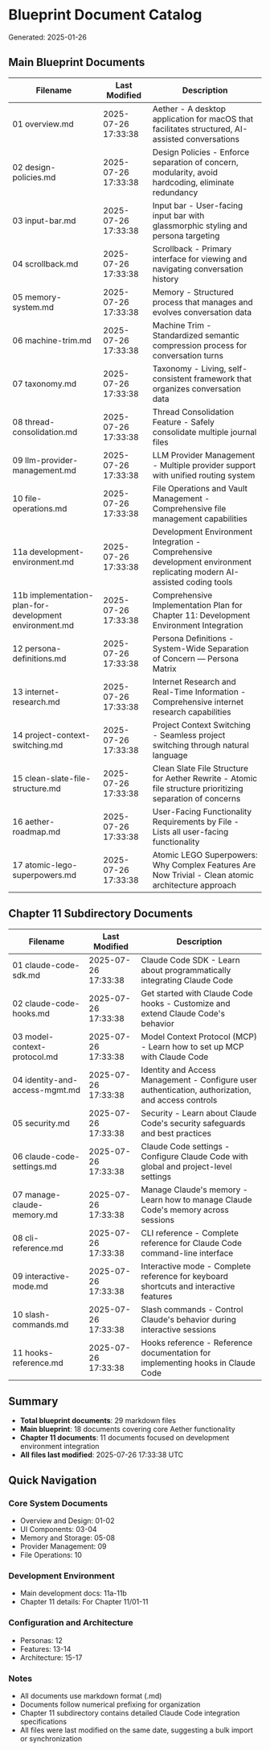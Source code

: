# Blueprint Document Catalog

Generated: 2025-01-26

## Main Blueprint Documents

| Filename | Last Modified | Description |
|----------|---------------|-------------|
| 01 overview.md | 2025-07-26 17:33:38 | Aether - A desktop application for macOS that facilitates structured, AI-assisted conversations |
| 02 design-policies.md | 2025-07-26 17:33:38 | Design Policies - Enforce separation of concern, modularity, avoid hardcoding, eliminate redundancy |
| 03 input-bar.md | 2025-07-26 17:33:38 | Input bar - User-facing input bar with glassmorphic styling and persona targeting |
| 04 scrollback.md | 2025-07-26 17:33:38 | Scrollback - Primary interface for viewing and navigating conversation history |
| 05 memory-system.md | 2025-07-26 17:33:38 | Memory - Structured process that manages and evolves conversation data |
| 06 machine-trim.md | 2025-07-26 17:33:38 | Machine Trim - Standardized semantic compression process for conversation turns |
| 07 taxonomy.md | 2025-07-26 17:33:38 | Taxonomy - Living, self-consistent framework that organizes conversation data |
| 08 thread-consolidation.md | 2025-07-26 17:33:38 | Thread Consolidation Feature - Safely consolidate multiple journal files |
| 09 llm-provider-management.md | 2025-07-26 17:33:38 | LLM Provider Management - Multiple provider support with unified routing system |
| 10 file-operations.md | 2025-07-26 17:33:38 | File Operations and Vault Management - Comprehensive file management capabilities |
| 11a development-environment.md | 2025-07-26 17:33:38 | Development Environment Integration - Comprehensive development environment replicating modern AI-assisted coding tools |
| 11b implementation-plan-for-development environment.md | 2025-07-26 17:33:38 | Comprehensive Implementation Plan for Chapter 11: Development Environment Integration |
| 12 persona-definitions.md | 2025-07-26 17:33:38 | Persona Definitions - System-Wide Separation of Concern — Persona Matrix |
| 13 internet-research.md | 2025-07-26 17:33:38 | Internet Research and Real-Time Information - Comprehensive internet research capabilities |
| 14 project-context-switching.md | 2025-07-26 17:33:38 | Project Context Switching - Seamless project switching through natural language |
| 15 clean-slate-file-structure.md | 2025-07-26 17:33:38 | Clean Slate File Structure for Aether Rewrite - Atomic file structure prioritizing separation of concerns |
| 16 aether-roadmap.md | 2025-07-26 17:33:38 | User-Facing Functionality Requirements by File - Lists all user-facing functionality |
| 17 atomic-lego-superpowers.md | 2025-07-26 17:33:38 | Atomic LEGO Superpowers: Why Complex Features Are Now Trivial - Clean atomic architecture approach |

## Chapter 11 Subdirectory Documents

| Filename | Last Modified | Description |
|----------|---------------|-------------|
| 01 claude-code-sdk.md | 2025-07-26 17:33:38 | Claude Code SDK - Learn about programmatically integrating Claude Code |
| 02 claude-code-hooks.md | 2025-07-26 17:33:38 | Get started with Claude Code hooks - Customize and extend Claude Code's behavior |
| 03 model-context-protocol.md | 2025-07-26 17:33:38 | Model Context Protocol (MCP) - Learn how to set up MCP with Claude Code |
| 04 identity-and-access-mgmt.md | 2025-07-26 17:33:38 | Identity and Access Management - Configure user authentication, authorization, and access controls |
| 05 security.md | 2025-07-26 17:33:38 | Security - Learn about Claude Code's security safeguards and best practices |
| 06 claude-code-settings.md | 2025-07-26 17:33:38 | Claude Code settings - Configure Claude Code with global and project-level settings |
| 07 manage-claude-memory.md | 2025-07-26 17:33:38 | Manage Claude's memory - Learn how to manage Claude Code's memory across sessions |
| 08 cli-reference.md | 2025-07-26 17:33:38 | CLI reference - Complete reference for Claude Code command-line interface |
| 09 interactive-mode.md | 2025-07-26 17:33:38 | Interactive mode - Complete reference for keyboard shortcuts and interactive features |
| 10 slash-commands.md | 2025-07-26 17:33:38 | Slash commands - Control Claude's behavior during interactive sessions |
| 11 hooks-reference.md | 2025-07-26 17:33:38 | Hooks reference - Reference documentation for implementing hooks in Claude Code |

## Summary

- **Total blueprint documents**: 29 markdown files
- **Main blueprint**: 18 documents covering core Aether functionality
- **Chapter 11 documents**: 11 documents focused on development environment integration
- **All files last modified**: 2025-07-26 17:33:38 UTC

## Quick Navigation

### Core System Documents
- Overview and Design: 01-02
- UI Components: 03-04 
- Memory and Storage: 05-08
- Provider Management: 09
- File Operations: 10

### Development Environment
- Main development docs: 11a-11b
- Chapter 11 details: For Chapter 11/01-11

### Configuration and Architecture
- Personas: 12
- Features: 13-14
- Architecture: 15-17

### Notes
- All documents use markdown format (.md)
- Documents follow numerical prefixing for organization
- Chapter 11 subdirectory contains detailed Claude Code integration specifications
- All files were last modified on the same date, suggesting a bulk import or synchronization
